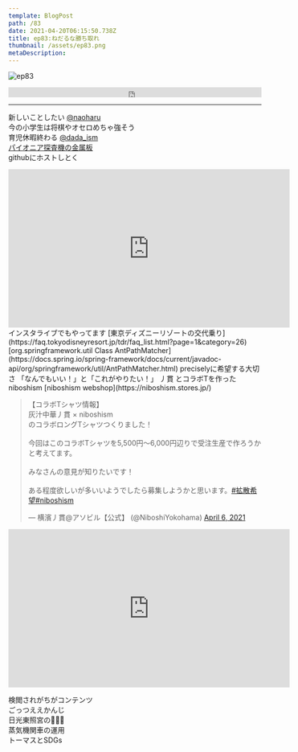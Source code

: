 ```yaml
---  
template: BlogPost  
path: /83
date: 2021-04-20T06:15:50.738Z  
title: ep83:ねだるな勝ち取れ
thumbnail: /assets/ep83.png
metaDescription:  
---  
```

![ep83](/assets/ep83.png)  

<iframe width="100%" height="20" scrolling="no" frameborder="no" allow="autoplay" src="https://w.soundcloud.com/player/?url=https%3A//api.soundcloud.com/tracks/1033117588&color=%23ff5500&inverse=false&auto_play=false&show_user=true"></iframe>

***  

新しいことしたい [@naoharu](https://twitter.com/naoharu)   
今の小学生は将棋やオセロめちゃ強そう  
育児休暇終わる [@dada_ism](https://twitter.com/dada_ism)  
[パイオニア探査機の金属板](https://ja.wikipedia.org/wiki/%E3%83%91%E3%82%A4%E3%82%AA%E3%83%8B%E3%82%A2%E6%8E%A2%E6%9F%BB%E6%A9%9F%E3%81%AE%E9%87%91%E5%B1%9E%E6%9D%BF)  
githubにホストしとく  
<iframe width="560" height="315" src="https://www.youtube.com/embed/fzI9FNjXQ0o" title="YouTube video player" frameborder="0" allow="accelerometer; autoplay; clipboard-write; encrypted-media; gyroscope; picture-in-picture" allowfullscreen></iframe>  
インスタライブでもやってます  
[東京ディズニーリゾートの交代乗り](https://faq.tokyodisneyresort.jp/tdr/faq_list.html?page=1&category=26)  
[org.springframework.util Class AntPathMatcher](https://docs.spring.io/spring-framework/docs/current/javadoc-api/org/springframework/util/AntPathMatcher.html)  
preciselyに希望する大切さ  
「なんでもいい！」と「これがやりたい！」  
丿貫 とコラボTを作った niboshism  
[niboshism webshop](https://niboshism.stores.jp/)  
<blockquote class="twitter-tweet"><p lang="ja" dir="ltr">【コラボTシャツ情報】<br>灰汁中華丿貫 × niboshism<br>のコラボロングTシャツつくりました！<br><br>今回はこのコラボTシャツを5,500円〜6,000円辺りで受注生産で作ろうかと考えてます。<br><br>みなさんの意見が知りたいです！<br><br>ある程度欲しいが多いいようでしたら募集しようかと思います。<a href="https://twitter.com/hashtag/%E6%8B%A1%E6%95%A3%E5%B8%8C%E6%9C%9B?src=hash&amp;ref_src=twsrc%5Etfw">#拡散希望</a><a href="https://twitter.com/hashtag/niboshism?src=hash&amp;ref_src=twsrc%5Etfw">#niboshism</a></p>&mdash; 横濱丿貫@アソビル【公式】 (@NiboshiYokohama) <a href="https://twitter.com/NiboshiYokohama/status/1379337815331205120?ref_src=twsrc%5Etfw">April 6, 2021</a></blockquote> <script async src="https://platform.twitter.com/widgets.js" charset="utf-8"></script>  

<iframe width="560" height="315" src="https://www.youtube.com/embed/Qp3b-RXtz4w" title="YouTube video player" frameborder="0" allow="accelerometer; autoplay; clipboard-write; encrypted-media; gyroscope; picture-in-picture" allowfullscreen></iframe>  

検閲されがちがコンテンツ  
ごっつええかんじ  
日光東照宮の🙈🙉🙊  
蒸気機関車の運用  
トーマスとSDGs  

　